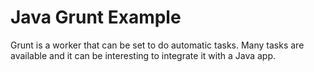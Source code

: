 # Java Grunt Example

Grunt is a worker that can be set to do automatic tasks. Many tasks are available and it can be interesting to integrate it with a Java app.
